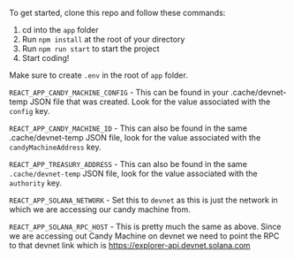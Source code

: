 To get started, clone this repo and follow these commands:

1. cd into the `app` folder
2. Run `npm install` at the root of your directory
3. Run `npm run start` to start the project
4. Start coding!

Make sure to create `.env` in the root of `app` folder.

`REACT_APP_CANDY_MACHINE_CONFIG` - This can be found in your .cache/devnet-temp JSON file that was created. Look for the value associated with the `config` key.

`REACT_APP_CANDY_MACHINE_ID` - This can also be found in the same .cache/devnet-temp JSON file, look for the value associated with the `candyMachineAddress` key.

`REACT_APP_TREASURY_ADDRESS` - This can also be found in the same `.cache/devnet-temp` JSON file, look for the value associated with the `authority` key.

`REACT_APP_SOLANA_NETWORK` - Set this to `devnet` as this is just the network in which we are accessing our candy machine from.

`REACT_APP_SOLANA_RPC_HOST` - This is pretty much the same as above. Since we are accessing out Candy Machine on devnet we need to point the RPC to that devnet link which is https://explorer-api.devnet.solana.com
